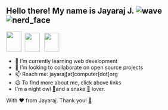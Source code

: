 ## Hello there! My name is Jayaraj J.  ![wave](https://github.githubassets.com/images/icons/emoji/unicode/1f44b.png)![nerd_face](https://github.githubassets.com/images/icons/emoji/unicode/1f913.png)

[<img src="https://content.linkedin.com/content/dam/me/business/en-us/amp/brand-site/v2/bg/LI-Bug.svg.original.svg" width=42 height= 54>](https://linkedin.com/in/jyjnair) &nbsp;[<img src="https://image.flaticon.com/icons/svg/2111/2111463.svg" width=40 height= 50>](https://instagram.com/_jyrj_) &nbsp; [<img src="https://image.flaticon.com/icons/svg/174/174848.svg" width=40 height= 50>](https://facebook.com/jyjnair)

- 🌱 I’m currently learning web development
- 👯 I’m looking to collaborate on open source projects
- 📫 Reach me: jayaraj[at]computer[dot]org
- 😃 To find more about me, click above links
- I'm a night owl [🦉](https://emojipedia.org/owl/)and a snake [🐍](https://emojipedia.org/snake/) lover.

With ❤️ from Jayaraj. Thank you! [🙏](https://emojipedia.org/folded-hands/)

<!--- Hmm... Hmm..LOOK WHO IS HERE! LIKED MY README? Follow me on GitHub, I will definetely follow you back! Thank you! -->

